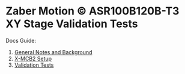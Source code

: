 # Zaber Motion © ASR100B120B-T3 XY Stage Validation Tests 

Docs Guide:
1. [General Notes and Background](docs/general_zaber.md)
2. [X-MCB2 Setup](docs/setup.md)
3. [Validation Tests](docs/tests.md)